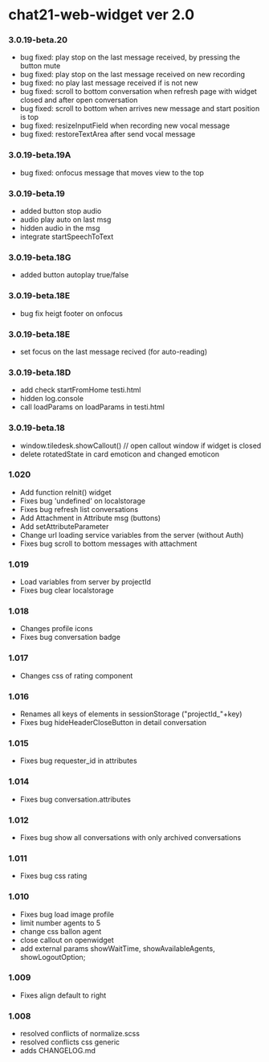 # chat21-web-widget ver 2.0

### 3.0.19-beta.20
- bug fixed: play stop on the last message received, by pressing the button mute
- bug fixed: play stop on the last message received on new recording
- bug fixed: no play last message received if is not new
- bug fixed: scroll to bottom conversation when refresh page with widget closed and after open conversation
- bug fixed: scroll to bottom when arrives new message and start position is top
- bug fixed: resizeInputField when recording new vocal message
- bug fixed: restoreTextArea after send vocal message

### 3.0.19-beta.19A
- bug fixed: onfocus message that moves view to the top

### 3.0.19-beta.19
- added button stop audio
- audio play auto on last msg
- hidden audio in the msg
- integrate startSpeechToText


### 3.0.19-beta.18G
- added button autoplay true/false

### 3.0.19-beta.18E
- bug fix heigt footer on onfocus

### 3.0.19-beta.18E
- set focus on the last message recived (for auto-reading)

### 3.0.19-beta.18D
- add check startFromHome testi.html
- hidden log.console
- call loadParams on loadParams in testi.html

### 3.0.19-beta.18
- window.tiledesk.showCallout() // open callout window if widget is closed
- delete rotatedState in card emoticon and changed emoticon


### 1.020
- Add function reInit() widget
- Fixes bug 'undefined' on localstorage
- Fixes bug refresh list conversations
- Add Attachment in Attribute msg (buttons)
- Add setAttributeParameter
- Change url loading service variables from the server (without Auth)
- Fixes bug scroll to bottom messages with attachment

### 1.019
- Load variables from server by projectId
- Fixes bug clear localstorage

### 1.018
- Changes profile icons
- Fixes bug conversation badge

### 1.017
- Changes css of rating component

### 1.016
- Renames all keys of elements in sessionStorage ("projectId_"+key)
- Fixes bug hideHeaderCloseButton in detail conversation

### 1.015
- Fixes bug requester_id in attributes

### 1.014
- Fixes bug conversation.attributes

### 1.012
- Fixes bug show all conversations with only archived conversations 

### 1.011
- Fixes bug css rating 

### 1.010
- Fixes bug load image profile 
- limit number agents to 5
- change css ballon agent
- close callout on openwidget
- add external params showWaitTime, showAvailableAgents, showLogoutOption;

### 1.009
- Fixes align default to right

### 1.008
- resolved conflicts of normalize.scss
- resolved conflicts css generic
- adds CHANGELOG.md
